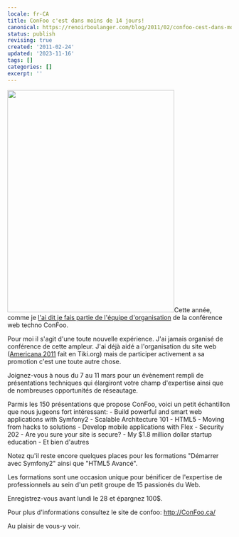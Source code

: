 ```yaml
---
locale: fr-CA
title: ConFoo c'est dans moins de 14 jours!
canonical: https://renoirboulanger.com/blog/2011/02/confoo-cest-dans-moins-de-14-jours/
status: publish
revising: true
created: '2011-02-24'
updated: '2023-11-16'
tags: []
categories: []
excerpt: ''
---
```


<p><a href="http://www.flickr.com/photos/vanillaforums/4717676858/"><img src="https://renoirboulanger.com/wp-content/uploads/2011/02/4717676858_352a50afe9.jpg" alt="" style="border:none" title="Renoir lors du BBQ de Geek de l&#039;été 2010" width="375" height="500" class="alignright size-full wp-image-2453" /></a>Cette année, comme je <a href="https://renoirboulanger.com/blog/2010/09/lancement-de-lannee-2011-pour-la-conference-confoo/">l'ai dit je fais partie de l'équipe d'organisation</a> de la conférence web techno ConFoo.</p>

<p>Pour moi il s'agit d'une toute nouvelle expérience. J'ai jamais organisé de conférence de cette ampleur. J'ai déjà aidé a l'organisation du site web (<a href="http://americana.org">Americana 2011</a> fait en Tiki.org) mais de participer activement a sa promotion c'est une toute autre chose.</p>

<p>Joignez-vous à nous du 7 au 11 mars pour un évènement rempli de présentations techniques qui élargiront votre champ d'expertise ainsi que de nombreuses opportunités de réseautage.</p>

<p>Parmis les 150 présentations que propose ConFoo, voici un petit échantillon que nous jugeons fort intéressant:
- Build powerful and smart web applications with Symfony2 - Scalable Architecture 101
- HTML5 - Moving from hacks to solutions
- Develop mobile applications with Flex
- Security 202 - Are you sure your site is secure?
- My $1.8 million dollar startup education
- Et bien d'autres</p>

<p>Notez qu'il reste encore quelques places pour les formations "Démarrer avec Symfony2" ainsi que "HTML5 Avancé".</p>

<p>Les formations sont une occasion unique pour bénificer de l'expertise de professionnels au sein d'un petit groupe de 15 passionés du Web.</p>

<p>Enregistrez-vous avant lundi le 28 et épargnez 100$.</p>

<p>Pour plus d'informations consultez le site de confoo: <a rel="nofollow noopener" href="http://confoo.ca/" target="_blank">http://ConFoo.ca/</a></p>

<p>Au plaisir de vous-y voir.</p>